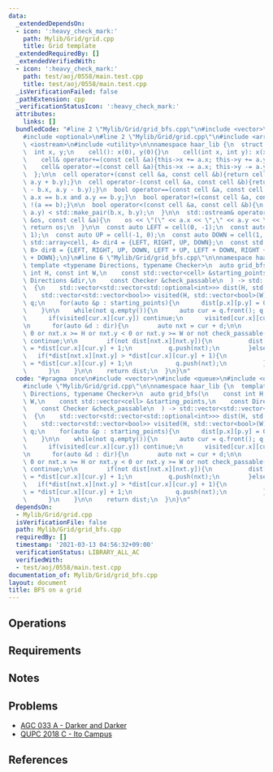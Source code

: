 ```yaml
---
data:
  _extendedDependsOn:
  - icon: ':heavy_check_mark:'
    path: Mylib/Grid/grid.cpp
    title: Grid template
  _extendedRequiredBy: []
  _extendedVerifiedWith:
  - icon: ':heavy_check_mark:'
    path: test/aoj/0558/main.test.cpp
    title: test/aoj/0558/main.test.cpp
  _isVerificationFailed: false
  _pathExtension: cpp
  _verificationStatusIcon: ':heavy_check_mark:'
  attributes:
    links: []
  bundledCode: "#line 2 \"Mylib/Grid/grid_bfs.cpp\"\n#include <vector>\n#include <queue>\n\
    #include <optional>\n#line 2 \"Mylib/Grid/grid.cpp\"\n#include <array>\n#include\
    \ <iostream>\n#include <utility>\n\nnamespace haar_lib {\n  struct cell {\n  \
    \  int x, y;\n    cell(): x(0), y(0){}\n    cell(int x, int y): x(x), y(y){}\n\
    \    cell& operator+=(const cell &a){this->x += a.x; this->y += a.y; return *this;}\n\
    \    cell& operator-=(const cell &a){this->x -= a.x; this->y -= a.y; return *this;}\n\
    \  };\n\n  cell operator+(const cell &a, const cell &b){return cell(a.x + b.x,\
    \ a.y + b.y);}\n  cell operator-(const cell &a, const cell &b){return cell(a.x\
    \ - b.x, a.y - b.y);}\n  bool operator==(const cell &a, const cell &b){return\
    \ a.x == b.x and a.y == b.y;}\n  bool operator!=(const cell &a, const cell &b){return\
    \ !(a == b);}\n\n  bool operator<(const cell &a, const cell &b){\n    return std::make_pair(a.x,\
    \ a.y) < std::make_pair(b.x, b.y);\n  }\n\n  std::ostream& operator<<(std::ostream\
    \ &os, const cell &a){\n    os << \"(\" << a.x << \",\" << a.y << \")\";\n   \
    \ return os;\n  }\n\n  const auto LEFT = cell(0, -1);\n  const auto RIGHT = cell(0,\
    \ 1);\n  const auto UP = cell(-1, 0);\n  const auto DOWN = cell(1, 0);\n\n  const\
    \ std::array<cell, 4> dir4 = {LEFT, RIGHT, UP, DOWN};\n  const std::array<cell,\
    \ 8> dir8 = {LEFT, RIGHT, UP, DOWN, LEFT + UP, LEFT + DOWN, RIGHT + UP, RIGHT\
    \ + DOWN};\n}\n#line 6 \"Mylib/Grid/grid_bfs.cpp\"\n\nnamespace haar_lib {\n \
    \ template <typename Directions, typename Checker>\n  auto grid_bfs(\n    const\
    \ int H, const int W,\n    const std::vector<cell> &starting_points,\n    const\
    \ Directions &dir,\n    const Checker &check_passable\n  ) -> std::vector<std::vector<std::optional<int>>>\n\
    \  {\n    std::vector<std::vector<std::optional<int>>> dist(H, std::vector<std::optional<int>>(W));\n\
    \    std::vector<std::vector<bool>> visited(H, std::vector<bool>(W));\n\n    std::queue<cell>\
    \ q;\n    for(auto &p : starting_points){\n      dist[p.x][p.y] = 0;\n      q.push(p);\n\
    \    }\n\n    while(not q.empty()){\n      auto cur = q.front(); q.pop();\n\n\
    \      if(visited[cur.x][cur.y]) continue;\n      visited[cur.x][cur.y] = true;\n\
    \n      for(auto &d : dir){\n        auto nxt = cur + d;\n\n        if(nxt.x <\
    \ 0 or nxt.x >= H or nxt.y < 0 or nxt.y >= W or not check_passable(cur, nxt))\
    \ continue;\n\n        if(not dist[nxt.x][nxt.y]){\n          dist[nxt.x][nxt.y]\
    \ = *dist[cur.x][cur.y] + 1;\n          q.push(nxt);\n        }else{\n       \
    \   if(*dist[nxt.x][nxt.y] > *dist[cur.x][cur.y] + 1){\n            dist[nxt.x][nxt.y]\
    \ = *dist[cur.x][cur.y] + 1;\n            q.push(nxt);\n          }\n        }\n\
    \      }\n    }\n\n    return dist;\n  }\n}\n"
  code: "#pragma once\n#include <vector>\n#include <queue>\n#include <optional>\n\
    #include \"Mylib/Grid/grid.cpp\"\n\nnamespace haar_lib {\n  template <typename\
    \ Directions, typename Checker>\n  auto grid_bfs(\n    const int H, const int\
    \ W,\n    const std::vector<cell> &starting_points,\n    const Directions &dir,\n\
    \    const Checker &check_passable\n  ) -> std::vector<std::vector<std::optional<int>>>\n\
    \  {\n    std::vector<std::vector<std::optional<int>>> dist(H, std::vector<std::optional<int>>(W));\n\
    \    std::vector<std::vector<bool>> visited(H, std::vector<bool>(W));\n\n    std::queue<cell>\
    \ q;\n    for(auto &p : starting_points){\n      dist[p.x][p.y] = 0;\n      q.push(p);\n\
    \    }\n\n    while(not q.empty()){\n      auto cur = q.front(); q.pop();\n\n\
    \      if(visited[cur.x][cur.y]) continue;\n      visited[cur.x][cur.y] = true;\n\
    \n      for(auto &d : dir){\n        auto nxt = cur + d;\n\n        if(nxt.x <\
    \ 0 or nxt.x >= H or nxt.y < 0 or nxt.y >= W or not check_passable(cur, nxt))\
    \ continue;\n\n        if(not dist[nxt.x][nxt.y]){\n          dist[nxt.x][nxt.y]\
    \ = *dist[cur.x][cur.y] + 1;\n          q.push(nxt);\n        }else{\n       \
    \   if(*dist[nxt.x][nxt.y] > *dist[cur.x][cur.y] + 1){\n            dist[nxt.x][nxt.y]\
    \ = *dist[cur.x][cur.y] + 1;\n            q.push(nxt);\n          }\n        }\n\
    \      }\n    }\n\n    return dist;\n  }\n}\n"
  dependsOn:
  - Mylib/Grid/grid.cpp
  isVerificationFile: false
  path: Mylib/Grid/grid_bfs.cpp
  requiredBy: []
  timestamp: '2021-03-13 04:56:32+09:00'
  verificationStatus: LIBRARY_ALL_AC
  verifiedWith:
  - test/aoj/0558/main.test.cpp
documentation_of: Mylib/Grid/grid_bfs.cpp
layout: document
title: BFS on a grid
---
```


## Operations

## Requirements

## Notes

## Problems

- [AGC 033 A - Darker and Darker](https://atcoder.jp/contests/agc033/tasks/agc033_a)
- [QUPC 2018 C - Ito Campus](https://atcoder.jp/contests/qupc2018/tasks/qupc2018_c)

## References
